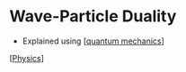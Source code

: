 # Wave-Particle Duality

- Explained using [[quantum mechanics]]

[[Physics]]

[//begin]: # "Autogenerated link references for markdown compatibility"
[quantum mechanics]: quantum-mechanics "Quantum Mechanics"
[Physics]: physics "Physics"
[//end]: # "Autogenerated link references"